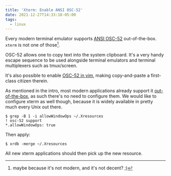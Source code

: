 ```yaml
---
title: 'Xterm: Enable ANSI OSC-52'
date: 2021-12-27T14:33:18-05:00
tags:
  - linux
---
```


Every modern terminal emulator supports [ANSI OSC-52](https://invisible-island.net/xterm/ctlseqs/ctlseqs.html#h3-Operating-System-Commands) out-of-the-box. `xterm` is not one of those[^1].

<!--more-->

OSC-52 allows one to copy text into the system clipboard. It's a very handy escape sequence to be used alongside terminal emulators and terminal multiplexers such as tmux/screen.

It's also possible to enable [OSC-52 in vim](https://github.com/ojroques/vim-oscyank#readme), making copy-and-paste a first-class citizen therein.

As mentioned in the intro, most modern applications already support it [out-of-the-box](https://github.com/ojroques/vim-oscyank#readme), as such there's no need to configure them. We would like to configure xterm as well though, because it is widely available in pretty much every Unix out there.

```shell
$ grep -B 1 -i allowWindowOps ~/.Xresources
! osc-52 support
*.allowWindowOps: true
```

Then apply:

```shell
$ xrdb -merge ~/.Xresources
```

All new xterm applications should then pick up the new resource.

[^1]: maybe because it's not modern, and it's not decent? ;)
